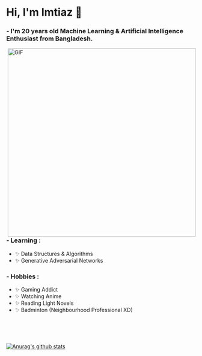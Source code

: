 # Hi, I'm Imtiaz 👋

### - I'm 20 years  old Machine Learning & Artificial Intelligence Enthusiast from Bangladesh.

<img hight="400" width="500" alt="GIF" align="right" src="https://github.com/Xx-Ashutosh-xX/Xx-Ashutosh-xX/blob/master/assets/1936.gif">

### - Learning :
- ✨ Data Structures & Algorithms
- ✨ Generative Adversarial Networks

### - Hobbies : 
- ✨ Gaming Addict
- ✨ Watching Anime
- ✨ Reading Light Novels
- ✨ Badminton (Neighbourhood Professional XD)

</br>
</br>
</br>

[![Anurag's github stats](https://github-readme-stats.vercel.app/api?username=0ximtiaz&show_icons=true&theme=dark&include_all_commits=true&count_private=true)](https://github.com/anuraghazra/github-readme-stats)

